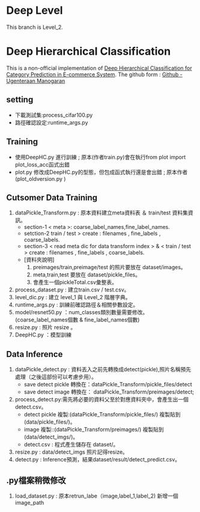 ﻿# Deep Level
This branch is Level_2.

# Deep Hierarchical Classification

This is a non-official implementation of [Deep Hierarchical Classification for Category Prediction in E-commerce System][1]. 
The github form : [Github - Ugenteraan Manogaran][2]

## setting 
- 下載測試集:process_cifar100.py 
- 路徑確認設定:runtime_args.py
## Training 
- 使用DeepHC.py 進行訓練 ; 原本(作者train.py)會在執行from plot import plot_loss_acc函式出錯
- plot.py 修改成DeepHC.py的型態，但包成函式執行還是會出錯 ; 原本作者(plot_oldversion.py )

## Cutsomer Data Training 
1. dataPickle_Transform.py : 原本資料建立meta資料表 ＆ train/test 資料集資訊。
    - section-1 < meta >: coarse_label_names,fine_label_names.
    - setction-2 train / test >  create : filenames , fine_labels , coarse_labels.
    - section-3 < read meta dic for data transform index > & < train / test >  create : filenames , fine_labels , coarse_labels.
    - [資料夾說明]
        1. preimages/train,preimage/test 的照片要放在 dataset/images。
        2. meta,train,test 要放在 dataset/pickle_files。
        3. 會產生一個pickleTotal.csv彙整表。
2. process_dataset.py : 建立train.csv /  test.csv。
3. level_dic.py : 建立 level_1 與 Level_2 階層字典。
4. runtime_args.py : 訓練前確認路徑＆相關參數設定。
5. model/resnet50.py ：num_classes類別數量需要修改。(coarse_label_names個數 & fine_label_names個數)
6. resize.py : 照片 resize 。
7. DeepHC.py ：模型訓練

## Data Inference
1. dataPickle_detect.py : 資料丟入之前先轉換成detect(pickle),照片名稱預先處理（之後這部份可以考慮步用）。
    - save detect pickle 轉換在：dataPickle_Transform/pickle_files/detect
    - save detect image 轉換在： dataPickle_Transform/preimages/detect;
2. process_detect.py:需先將必要的資料父至於對應資料夾中，會產生出一個detect.csv。
    - detect pickle 複製:(dataPickle_Transform/pickle_files/) 複製貼到 (data/pickle_files/)。
    - image 複製::(dataPickle_Transform/preimages/) 複製貼到 (data/detect_imgs/)。
    - detect.csv : 程式產生儲存在 dataset/。
3. resize.py : data/detect_imgs 照片記得resize。
4. detect.py :  Inference預測，結果dataset/result/detect_predict.csv。

## .py檔案稍微修改
1. load_dataset.py : 原本retrun_labe（image,label_1,label_2) 新增一個image_path

[1]: https://arxiv.org/pdf/2005.06692.pdf "Deep Hierarchical Classification for Category Prediction in E-commerce System"
[2]:https://github.com/Ugenteraan/Deep_Hierarchical_Classification "Github - Ugenteraan Manogaran"